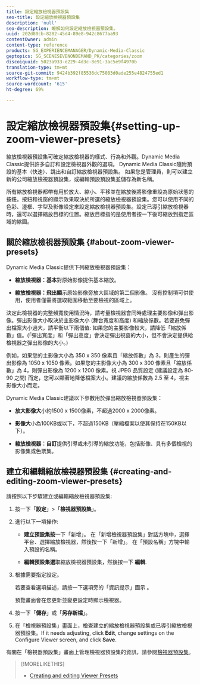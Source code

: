 ```yaml
---
title: 設定縮放檢視器預設集
seo-title: 設定縮放檢視器預設集
description: 'null'
seo-description: 瞭解如何設定縮放檢視器預設集。
uuid: 202d80cb-8282-45d4-89e8-942c8677aa93
contentOwner: admin
content-type: reference
products: SG_EXPERIENCEMANAGER/Dynamic-Media-Classic
geptopics: SG_SCENESEVENONDEMAND_PK/categories/zoom
discoiquuid: 5023a933-e229-4d3c-8e91-3ac5e9f4970b
translation-type: tm+mt
source-git-commit: 9424b392f85536dc75083d0ade255e4824755ed1
workflow-type: tm+mt
source-wordcount: '615'
ht-degree: 69%

---
```



# 設定縮放檢視器預設集{#setting-up-zoom-viewer-presets}

縮放檢視器預設集可確定縮放檢視器的樣式、行為和外觀。Dynamic Media Classic提供許多自訂和設定檢視器外觀的選項。 Dynamic Media Classic隨附預設的基本（快速）、跳出和自訂縮放檢視器預設集。 如果您是管理員，則可以建立新的公司縮放檢視器預設集，或編輯預設預設集並儲存為新名稱。

所有縮放檢視器都帶有用於放大、縮小、平移並在縮放後將影像重設為原始狀態的按鈕。按鈕和視窗的顯示效果取決於所選的縮放檢視器預設集。您可以使用不同的色彩、邊框、字型及影像設定來設定縮放檢視器預設集。設定已導引縮放檢視器時，還可以選擇縮放目標的位置。縮放目標指的是使用者按一下後可縮放到指定區域的縮圖。

## 關於縮放檢視器預設集 {#about-zoom-viewer-presets}

Dynamic Media Classic提供下列縮放檢視器預設集：

* **縮放檢視器：基本**&#x200B;對原始影像提供基本縮放。

* **縮放檢視器：飛出顯**&#x200B;示原始影像旁放大區域的第二個影像。 沒有控制項可供使用，使用者僅需將選取範圍移動至要檢視的區域上。

決定此檢視器的完整頻寬使用情況時，請考量檢視器會同時處理主要影像和彈出影像。彈出影像大小取決於主影像大小 (舞台寬度和高度) 和縮放係數。若要避免彈出檔案大小過大，請平衡以下兩個值: 如果您的主要影像較大，請降低「縮放係數」值。(「彈出寬度」和「彈出高度」會決定彈出視窗的大小，但不會決定提供給檢視器之彈出影像的大小。)

例如，如果您的主影像大小為 350 x 350 像素且「縮放係數」為 3，則產生的彈出影像為 1050 x 1050 像素。如果您的主影像大小為 300 x 300 像素且「縮放係數」為 4，則彈出影像為 1200 x 1200 像素。視 JPEG 品質設定 (建議設定為 80-90 之間) 而定，您可以顯著地降低檔案大小。建議的縮放係數為 2.5 至 4，視主影像大小而定。

Dynamic Media Classic建議以下參數用於彈出縮放檢視器預設集：

* **放大影像大**&#x200B;小約1500 x 1500像素，不超過2000 x 2000像素。

* **影像大**&#x200B;小為100KB或以下，不超過150KB（壓縮檔案以使其保持在150KB以下）。

* **縮放檢視器：自訂**&#x200B;提供引導或未引導的縮放功能，包括影像、具有多個檢視的影像集或色票集。

## 建立和編輯縮放檢視器預設集 {#creating-and-editing-zoom-viewer-presets}

請按照以下步驟建立或編輯縮放檢視器預設集:

1. 按一下「**設定**」>「**檢視器預設集**」。
1. 進行以下一項操作:

   * **建立預設集按一**&#x200B;下「新增」。 在「新增檢視器預設集」對話方塊中，選擇平台、選擇縮放檢視器，然後按一下「新增」。 在「預設名稱」方塊中輸入預設的名稱。

   * **編輯預設集選**&#x200B;取縮放檢視器預設集，然後按一下 
**編輯**.

1. 根據需要指定設定。

   若要查看選項描述，請按一下選項旁的「資訊提示」圖示 。

   預覽畫面會在您更新並變更設定時顯示檢視器。

1. 按一下「**儲存**」或「**另存新檔**」。
1. 在「檢視器預設集」畫面上，檢查建立的縮放檢視器預設集或已導引縮放檢視器預設集。If it needs adjusting, click **Edit**, change settings on the Configure Viewer screen, and click **Save**.

有關在「檢視器預設集」畫面上管理檢視器預設集的資訊，請參閱[檢視器預設集](application-setup.md#viewer_presets)。

>[!MORELIKETHIS]
>
>* [Creating and editing Viewer Presets](application-setup.md#adding_and_editing_viewer_presets)

